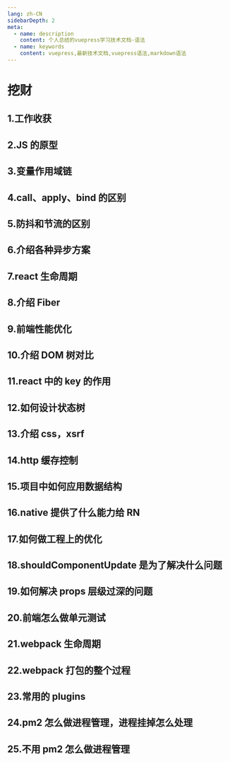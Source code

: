 ```yaml
---
lang: zh-CN
sidebarDepth: 2
meta:
  - name: description
    content: 个人总结的vuepress学习技术文档-语法
  - name: keywords
    content: vuepress,最新技术文档,vuepress语法,markdown语法
---
```


# 挖财

## 1.工作收获

## 2.JS 的原型

## 3.变量作用域链

## 4.call、apply、bind 的区别

## 5.防抖和节流的区别

## 6.介绍各种异步方案

## 7.react 生命周期

## 8.介绍 Fiber

## 9.前端性能优化

## 10.介绍 DOM 树对比

## 11.react 中的 key 的作用

## 12.如何设计状态树

## 13.介绍 css，xsrf

## 14.http 缓存控制

## 15.项目中如何应用数据结构

## 16.native 提供了什么能力给 RN

## 17.如何做工程上的优化

## 18.shouldComponentUpdate 是为了解决什么问题

## 19.如何解决 props 层级过深的问题

## 20.前端怎么做单元测试

## 21.webpack 生命周期

## 22.webpack 打包的整个过程

## 23.常用的 plugins

## 24.pm2 怎么做进程管理，进程挂掉怎么处理

## 25.不用 pm2 怎么做进程管理
